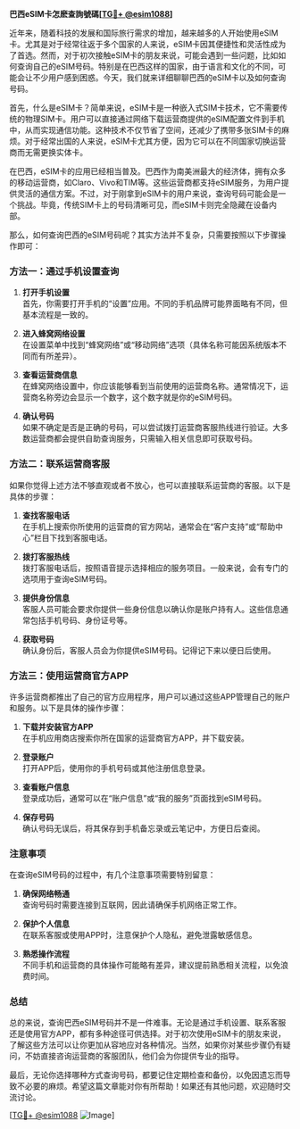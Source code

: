 **巴西eSIM卡怎麽查詢號碼[[TG💪+ @esim1088](https://t.me/s/esim1088)]**

近年来，随着科技的发展和国际旅行需求的增加，越来越多的人开始使用eSIM卡。尤其是对于经常往返于多个国家的人来说，eSIM卡因其便捷性和灵活性成为了首选。然而，对于初次接触eSIM卡的朋友来说，可能会遇到一些问题，比如如何查询自己的eSIM号码。特别是在巴西这样的国家，由于语言和文化的不同，可能会让不少用户感到困惑。今天，我们就来详细聊聊巴西的eSIM卡以及如何查询号码。

首先，什么是eSIM卡？简单来说，eSIM卡是一种嵌入式SIM卡技术，它不需要传统的物理SIM卡。用户可以直接通过网络下载运营商提供的eSIM配置文件到手机中，从而实现通信功能。这种技术不仅节省了空间，还减少了携带多张SIM卡的麻烦。对于经常出国的人来说，eSIM卡尤其方便，因为它可以在不同国家切换运营商而无需更换实体卡。

在巴西，eSIM卡的应用已经相当普及。巴西作为南美洲最大的经济体，拥有众多的移动运营商，如Claro、Vivo和TIM等。这些运营商都支持eSIM服务，为用户提供灵活的通信方案。不过，对于刚拿到eSIM卡的用户来说，查询号码可能会是一个挑战。毕竟，传统SIM卡上的号码清晰可见，而eSIM卡则完全隐藏在设备内部。

那么，如何查询巴西的eSIM号码呢？其实方法并不复杂，只需要按照以下步骤操作即可：

### 方法一：通过手机设置查询

1. **打开手机设置**  
   首先，你需要打开手机的“设置”应用。不同的手机品牌可能界面略有不同，但基本流程是一致的。

2. **进入蜂窝网络设置**  
   在设置菜单中找到“蜂窝网络”或“移动网络”选项（具体名称可能因系统版本不同而有所差异）。

3. **查看运营商信息**  
   在蜂窝网络设置中，你应该能够看到当前使用的运营商名称。通常情况下，运营商名称旁边会显示一个数字，这个数字就是你的eSIM号码。

4. **确认号码**  
   如果不确定是否是正确的号码，可以尝试拨打运营商客服热线进行验证。大多数运营商都会提供自助查询服务，只需输入相关信息即可获取号码。

### 方法二：联系运营商客服

如果你觉得上述方法不够直观或者不放心，也可以直接联系运营商的客服。以下是具体的步骤：

1. **查找客服电话**  
   在手机上搜索你所使用的运营商的官方网站，通常会在“客户支持”或“帮助中心”栏目下找到客服电话。

2. **拨打客服热线**  
   拨打客服电话后，按照语音提示选择相应的服务项目。一般来说，会有专门的选项用于查询eSIM号码。

3. **提供身份信息**  
   客服人员可能会要求你提供一些身份信息以确认你是账户持有人。这些信息通常包括手机号码、身份证号等。

4. **获取号码**  
   确认身份后，客服人员会为你提供eSIM号码。记得记下来以便日后使用。

### 方法三：使用运营商官方APP

许多运营商都推出了自己的官方应用程序，用户可以通过这些APP管理自己的账户和服务。以下是具体的操作步骤：

1. **下载并安装官方APP**  
   在手机应用商店搜索你所在国家的运营商官方APP，并下载安装。

2. **登录账户**  
   打开APP后，使用你的手机号码或其他注册信息登录。

3. **查看账户信息**  
   登录成功后，通常可以在“账户信息”或“我的服务”页面找到eSIM号码。

4. **保存号码**  
   确认号码无误后，将其保存到手机备忘录或云笔记中，方便日后查阅。

### 注意事项

在查询eSIM号码的过程中，有几个注意事项需要特别留意：

1. **确保网络畅通**  
   查询号码时需要连接到互联网，因此请确保手机网络正常工作。

2. **保护个人信息**  
   在联系客服或使用APP时，注意保护个人隐私，避免泄露敏感信息。

3. **熟悉操作流程**  
   不同手机和运营商的具体操作可能略有差异，建议提前熟悉相关流程，以免浪费时间。

### 总结

总的来说，查询巴西eSIM号码并不是一件难事。无论是通过手机设置、联系客服还是使用官方APP，都有多种途径可供选择。对于初次使用eSIM卡的朋友来说，了解这些方法可以让你更加从容地应对各种情况。当然，如果你对某些步骤仍有疑问，不妨直接咨询运营商的客服团队，他们会为你提供专业的指导。

最后，无论你选择哪种方式查询号码，都要记住定期检查和备份，以免因遗忘而导致不必要的麻烦。希望这篇文章能对你有所帮助！如果还有其他问题，欢迎随时交流讨论。

[[TG💪+ @esim1088](https://t.me/s/esim1088) ![Image](https://i.postimg.cc/4NQfJmqS/Snipaste-2025-05-13-00-14-12.png)]